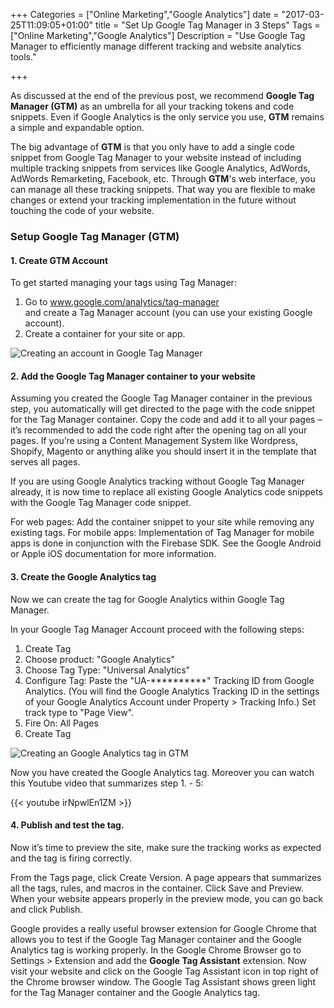 +++
Categories = ["Online Marketing","Google Analytics"]
date = "2017-03-25T11:09:05+01:00"
title = "Set Up Google Tag Manager in 3 Steps"
Tags = ["Online Marketing","Google Analytics"]
Description = "Use Google Tag Manager to efficiently manage different tracking and website analytics tools."

+++

As discussed at the end of the previous post,
we recommend **Google Tag Manager (GTM)** as an umbrella for all your tracking
tokens and code snippets. Even if Google Analytics is the only service you use,
**GTM** remains a simple and expandable option.

The big advantage of **GTM** is that you only have to add a single code
snippet from Google Tag Manager to your website instead of including multiple
tracking snippets from services like Google Analytics, AdWords,
AdWords Remarketing, Facebook, etc. Through **GTM**'s web interface, you can
manage all these tracking snippets. That way you are flexible to make changes
or extend your tracking implementation in the future without touching the
code of your website.

### Setup Google Tag Manager (GTM)

#### 1. Create GTM Account

To get started managing your tags using Tag Manager:

1. Go to <a href="https://www.google.com/analytics/tag-manager/" target="_blank">
www.google.com/analytics/tag-manager  
</a> and create a Tag Manager account (you can use your existing Google account).
2. Create a container for your site or app.

![Creating an account in Google Tag Manager](/blog/images/gtm1_small.png)


#### 2. Add the Google Tag Manager container to your website

Assuming you created the Google Tag Manager container in the previous step, you automatically will get directed to the page with the code snippet for the Tag Manager container. Copy the code and add it to all your pages – it’s recommended to add the code right after the opening <body> tag on all your pages. If you’re using a Content Management System like Wordpress, Shopify, Magento or anything alike you should insert it in the template that serves all pages.

If you are using Google Analytics tracking without Google Tag Manager already, it is now time to replace all existing Google Analytics code snippets with the Google Tag Manager code snippet.

For web pages: Add the container snippet to your site while removing any existing tags.
For mobile apps: Implementation of Tag Manager for mobile apps is done in conjunction with the Firebase SDK. See the Google Android or Apple iOS documentation for more information.

#### 3. Create the Google Analytics tag

Now we can create the tag for Google Analytics within Google Tag Manager.

In your Google Tag Manager Account proceed with the following steps:

1. Create Tag
2. Choose product: "Google Analytics"
3. Choose Tag Type: "Universal Analytics"
3. Configure Tag: Paste the "UA-**********" Tracking ID from Google Analytics. (You will find the Google Analytics Tracking ID in the settings of your Google Analytics Account under Property > Tracking Info.) Set track type to "Page View".
4. Fire On: All Pages
5. Create Tag

![Creating an Google Analytics tag in GTM](/blog/images/gtm2_small.png)

Now you have created the Google Analytics tag. Moreover you can watch this Youtube video that summarizes step 1. - 5:

{{< youtube irNpwlEn1ZM >}}

#### 4. Publish and test the tag.

Now it’s time to preview the site, make sure the tracking works as expected and the tag is firing correctly.

From the Tags page, click Create Version. A page appears that summarizes all the tags, rules, and macros in the container. Click Save and Preview. When your website appears properly in the preview mode, you can go back and click Publish.

Google provides a really useful browser extension for Google Chrome that allows you to test if the Google Tag Manager container and the Google Analytics tag is working properly.
In the Google Chrome Browser go to Settings > Extension and add the **Google Tag Assistant** extension. Now visit your website and click on the Google Tag Assistant icon in top right of the Chrome browser window. The Google Tag Assistant shows green light for the Tag Manager container and the Google Analytics tag.
